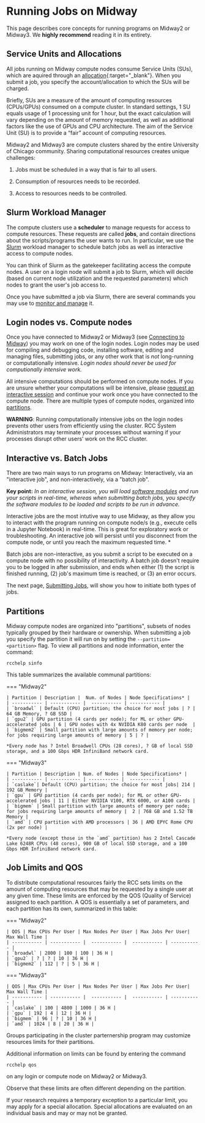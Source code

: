 # Running Jobs on Midway

This page describes core concepts for running programs on
Midway2 or Midway3. We **highly recommend** reading it in its entirety. 

## Service Units and Allocations  
All jobs running on Midway compute nodes consume
Service Units (SUs), which are aquired through an [allocation](https://rcc.uchicago.edu/accounts-allocations/request-allocation){:target="_blank"}. When you submit a job, you specify the account/allocation to which the SUs will be charged.

Briefly, SUs are a measure of the amount of computing resources (CPUs/GPUs) consumed on a compute cluster. In standard settings, 1 SU equals usage of 1 processing unit for 1 hour, but the exact calculation will vary depending on the amount of memory requested, as well as additional factors like the use of GPUs and CPU architecture. The aim of the Service Unit (SU) is to provide a “fair” account of computing resources. 

Midway2 and Midway3 are compute clusters shared by the entire University of Chicago community. Sharing computational resources creates unique challenges:

1. Jobs must be scheduled in a way that is fair to all users.

2. Consumption of resources needs to be recorded.

3. Access to resources needs to be controlled.

## Slurm Workload Manager

The compute clusters use a **scheduler** to manage requests for
access to compute resources. These requests are called **jobs**, and contain directions about the scripts/programs the user wants to run. In
particular, we use the [Slurm](http://slurm.schedmd.com) workload manager to schedule batch jobs as
well as interactive access to compute nodes.  

You can think of Slurm as the gatekeeper facilitating access the compute nodes. A user on a login node will submit a job to Slurm, which will decide (based on current node utilization and the requested parameters) which nodes to grant the user's job access to.  

Once you have submitted a job via Slurm, there are several commands you may use to [monitor and manage](midway_job_management.md) it.

## Login nodes vs. Compute nodes

Once you have connected to Midway2 or Midway3 (see [Connecting to Midway](midway_connecting.md)) you may work on one of the login nodes. Login nodes may be used for compiling and debugging code, installing software, editing and managing files, submitting jobs, or any other work that is *not* long-running or computationally intensive. *Login nodes should never be used for computionally intensive work.*

All intensive computations should be performed on compute nodes. If you are unsure whether your computations will be intensive, please [request an interactive session](midway_submitting_jobs.md#interactive-jobs) and continue your work once you have connected to the compute node. There are multiple types of compute nodes, organized into [partitions](#partitions).

**WARNING**: Running computationally intensive jobs on the login nodes prevents other users from efficiently using the cluster. RCC System Administrators may terminate your processes without warning if your processes disrupt other users’ work on the RCC cluster.  

## Interactive vs. Batch Jobs  
There are two main ways to run programs on Midway: Interactively, via an "interactive job", and non-interactively, via a "batch job".  

**Key point:** *In an interactive session, you will load [software modules](/midway23/software/midway_software_overview) and run your scripts in real-time, whereas when submitting batch jobs, you specify the software modules to be loaded and scripts to be run in advance.*

Interactive jobs are the most intutive way to use Midway, as they allow you to interact with the program running on compute node/s (e.g., execute cells in a Jupyter Notebook) in real-time. This is great for exploratory work or troubleshooting. An interactive job will persist until you disconnect from the compute node, or until you reach the maximum requested time. *

Batch jobs are non-interactive, as you submit a script to be executed on a compute node with no possibility of interactivity. A batch job doesn't require you to be logged in after submission, and ends when either (1) the script is finished running, (2) job's maximum time is reached, or (3) an error occurs.  

The next page, [Submitting Jobs](midway_submitting_jobs.md), will show you how to initiate both types of jobs.

## Partitions
Midway compute nodes are organized into "partitions", subsets of nodes typically grouped by their hardware or ownership. When submitting a job you specify the partition it will run on by setting the `--partition=<partition>` flag. To view all partitions and node information, enter the command:
```
rcchelp sinfo
```  

This table summarizes the available communal partitions: 

=== "Midway2"

    | Partition | Description |  Num. of Nodes | Node Specifications* |  
    | ----------- | ----------- |  ----------- | ----------- |
    | `broadwl` | Default (CPU) partition; the choice for most jobs | ? | 64 GB Memory, ? GB SSD |
    | `gpu2` | GPU partition (4 cards per node); for ML or other GPU-accelerated jobs | 6 | GPU nodes with 4x NVIDIA K80 cards per node  | 
    | `bigmem2` | Small partition with large amounts of memory per node; for jobs requiring large amounts of memory | 5 | ? |

    *Every node has ? Intel Broadwell CPUs (28 cores), ? GB of local SSD storage, and a 100 Gbps HDR InfiniBand network card. 

=== "Midway3"

    | Partition | Description | Num. of Nodes | Node Specifications* |  
    | ----------- | ----------- | ----------- |  ----------- |  
    | `caslake`| Default (CPU) partition; the choice for most jobs| 214 | 192 GB Memory |
    | `gpu` | GPU partition (4 cards per node); for ML or other GPU-accelerated jobs | 11 | Either NVIDIA V100, RTX 6000, or A100 cards | 
    | `bigmem` | Small partition with large amounts of memory per node; for jobs requiring large amounts of memory |  2 | 768 GB and 1.52 TB Memory | 
    | `amd` | CPU partition with AMD processors | 36 | AMD EPYC Rome CPU (2x per node) | 

    *Every node (except those in the `amd` partition) has 2 Intel Cascade Lake 6248R CPUs (48 cores), 900 GB of local SSD storage, and a 100 Gbps HDR InfiniBand network card.

## Job Limits and QOS
To distribute computational resources fairly the RCC sets limits on the amount of computing resources that may be requested by a single user at any given time. These limits are enforced by the QOS (Quality of Service) assigned to each partition. A QOS is essentially a set of parameters, and each partition has its own, summarized in this table:

=== "Midway2"

    | QOS | Max CPUs Per User | Max Nodes Per User | Max Jobs Per User|  Max Wall Time | 
    | ----------- | ----------- |  ----------- |  ----------- | ----------- |
    | `broadwl` | 2800 | 100 | 100 | 36 H |
    | `gpu2` | ? | ? | 10 | 36 H | 
    | `bigmem2` | 112 | ? | 5 | 36 H |

=== "Midway3"

    | QOS | Max CPUs Per User | Max Nodes Per User | Max Jobs Per User|  Max Wall Time | 
    | ----------- | ----------- |  ----------- |  ----------- | ----------- |
    | `caslake` | 100 | 4800 | 1000 | 36 H |
    | `gpu` | 192 | 4 | 12 | 36 H | 
    | `bigmem` | 96 | ? | 10 | 36 H |
    | `amd` | 1024 | 8 | 20 | 36 H |

Groups participating in the cluster parternership program may customize resources limits for their partitions.

Additional information on limits can be found by entering the command 
```
rcchelp qos
``` 
on any login or compute node on Midway2 or Midway3.

Observe that these limits are often different depending on the partition.

If your research requires a temporary exception to a particular limit, you may apply for a special allocation. Special allocations are evaluated on an individual basis and may or may not be granted.
